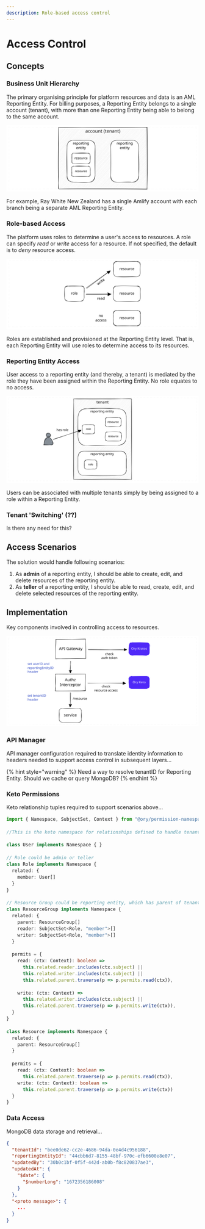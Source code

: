 ```yaml
---
description: Role-based access control
---
```


# Access Control

## Concepts

### Business Unit Hierarchy

The primary organising principle for platform resources and data is an AML Reporting Entity.  For billing purposes, a Reporting Entity belongs to a single account (tenant), with more than one Reporting Entity being able to belong to the same account.&#x20;

<img src="../.gitbook/assets/file.excalidraw (1) (2).svg" alt="multiple Reporting Entities per tenant" class="gitbook-drawing">

For example, Ray White New Zealand has a single Amlify account with each branch being a separate AML Reporting Entity.

### Role-based Access

The platform uses roles to determine a user's access to resources. A role can specify _read_ or _write_ access for a resource. If not specified, the default is to _deny_ resource access.

<img src="../.gitbook/assets/file.excalidraw (5).svg" alt="role-based resource access" class="gitbook-drawing">

Roles are established and provisioned at the Reporting Entity level. That is, each Reporting Entity will use roles to determine access to its resources.&#x20;

### Reporting Entity Access

User access to a reporting entity (and thereby, a tenant) is mediated by the role they have been assigned within the Reporting Entity. No role equates to no access.

<img src="../.gitbook/assets/file.excalidraw (6) (1).svg" alt="Reporting Entity access" class="gitbook-drawing">

Users can be associated with multiple tenants simply by being assigned to a role within a Reporting Entity.

### Tenant 'Switching' (??)

Is there any need for this?

## Access Scenarios

The solution would handle following scenarios:

1. As **admin** of a reporting entity, I should be able to create, edit, and delete resources of the reporting entity.
2. As **teller** of a reporting entity, I should be able to read, create, edit, and delete selected resources of the reporting entity.&#x20;

## Implementation

Key components involved in controlling access to resources.

<img src="../.gitbook/assets/file.excalidraw.svg" alt="" class="gitbook-drawing">

### API Manager

API manager configuration required to translate identity information to headers needed to support access control in subsequent layers...

{% hint style="warning" %}
Need a way to resolve tenantID for Reporting Entity. Should we cache or query MongoDB?
{% endhint %}

### Keto Permissions

Keto relationship tuples required to support scenarios above...

```typescript
import { Namespace, SubjectSet, Context } from "@ory/permission-namespace-types"

//This is the keto namespace for relationships defined to handle tenant and multiple reproting entity senarios.

class User implements Namespace { }

// Role could be admin or teller
class Role implements Namespace {
  related: {
    member: User[]
  }
}

// Resource Group could be reporting entity, which has parent of tenant. Or tenant
class ResourceGroup implements Namespace {
  related: {
    parent: ResourceGroup[]
    reader: SubjectSet<Role, "member">[]
    writer: SubjectSet<Role, "member">[]
  }

  permits = {
    read: (ctx: Context): boolean =>
      this.related.reader.includes(ctx.subject) ||
      this.related.writer.includes(ctx.subject) ||
      this.related.parent.traverse(p => p.permits.read(ctx)),

    write: (ctx: Context) =>
      this.related.writer.includes(ctx.subject) ||
      this.related.parent.traverse(p => p.permits.write(ctx)),
  }
}

class Resource implements Namespace {
  related: {
    parent: ResourceGroup[]
  }

  permits = {
    read: (ctx: Context): boolean =>
      this.related.parent.traverse(p => p.permits.read(ctx)),
    write: (ctx: Context): boolean =>
      this.related.parent.traverse(p => p.permits.write(ctx))
  }
}
```

### Data Access

MongoDB data storage and retrieval...

```json
{
  "tenantId": "bee0de62-cc2e-4686-94da-0e4d4c956188",
  "reportingEntityId": "44cbb6d7-8155-48bf-970c-efb6600e8e07",
  "updatedBy": "30b0c1bf-0f5f-442d-ab0b-f8c820837ae3",
  "updatedAt": {
    "$date": {
      "$numberLong": "1672356186008"
    }
  },
  "<proto message>": {
    ...
  }
}
```
